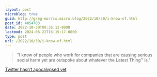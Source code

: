 ```yaml
---
layout: post
microblog: true
guid: http://greg-morris.micro.blog/2022/10/30/i-know-of.html
post_id: 4054703
date: 2022-10-30T09:36:13-0000
lastmod: 2024-06-22T16:19:17-0000
type: post
url: /2022/10/30/i-know-of.html
---
```

> "I know of people who work for companies that are causing serious social harm yet are outspoke about whatever the Latest Thing™ is."

[Twitter hasn’t apocalypsed yet](https://derekkedziora.com/notes/20221030080113)
